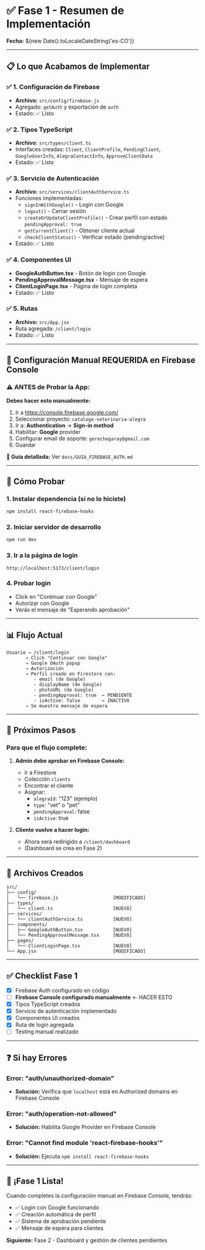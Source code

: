 # ✅ Fase 1 - Resumen de Implementación

**Fecha:** ${new Date().toLocaleDateString('es-CO')}

---

## 📋 Lo que Acabamos de Implementar

### ✅ 1. Configuración de Firebase
- **Archivo:** `src/config/firebase.js`
- Agregado: `getAuth` y exportación de `auth`
- Estado: ✅ Listo

### ✅ 2. Tipos TypeScript
- **Archivo:** `src/types/client.ts`
- Interfaces creadas: `Client`, `ClientProfile`, `PendingClient`, `GoogleUserInfo`, `AlegraContactInfo`, `ApproveClientData`
- Estado: ✅ Listo

### ✅ 3. Servicio de Autenticación
- **Archivo:** `src/services/clientAuthService.ts`
- Funciones implementadas:
  - `signInWithGoogle()` - Login con Google
  - `logout()` - Cerrar sesión
  - `createOrUpdateClientProfile()` - Crear perfil con estado `pendingApproval: true`
  - `getCurrentClient()` - Obtener cliente actual
  - `checkClientStatus()` - Verificar estado (pending/active)
- Estado: ✅ Listo

### ✅ 4. Componentes UI
- **GoogleAuthButton.tsx** - Botón de login con Google
- **PendingApprovalMessage.tsx** - Mensaje de espera
- **ClientLoginPage.tsx** - Página de login completa
- Estado: ✅ Listo

### ✅ 5. Rutas
- **Archivo:** `src/App.jsx`
- Ruta agregada: `/client/login`
- Estado: ✅ Listo

---

## 🚨 Configuración Manual REQUERIDA en Firebase Console

### ⚠️ ANTES de Probar la App:

**Debes hacer esto manualmente:**

1. Ir a https://console.firebase.google.com/
2. Seleccionar proyecto: `catalogo-veterinaria-alegra`
3. Ir a: **Authentication** → **Sign-in method**
4. Habilitar: **Google** provider
5. Configurar email de soporte: `gerechegaray@gmail.com`
6. Guardar

**📖 Guía detallada:** Ver `docs/GUIA_FIREBASE_AUTH.md`

---

## 🧪 Cómo Probar

### 1. Instalar dependencia (si no lo hiciste)
```bash
npm install react-firebase-hooks
```

### 2. Iniciar servidor de desarrollo
```bash
npm run dev
```

### 3. Ir a la página de login
```
http://localhost:5173/client/login
```

### 4. Probar login
- Click en "Continuar con Google"
- Autorizar con Google
- Verás el mensaje de "Esperando aprobación"

---

## 📊 Flujo Actual

```
Usuario → /client/login
       → Click "Continuar con Google"
       → Google OAuth popup
       → Autorización
       → Perfil creado en Firestore con:
          - email (de Google)
          - displayName (de Google)
          - photoURL (de Google)
          - pendingApproval: true  ← PENDIENTE
          - isActive: false        ← INACTIVO
       → Se muestra mensaje de espera
```

---

## 🎯 Próximos Pasos

### Para que el flujo complete:

1. **Admin debe aprobar en Firebase Console:**
   - Ir a Firestore
   - Colección `clients`
   - Encontrar el cliente
   - Asignar:
     - `alegraId`: "123" (ejemplo)
     - `type`: "vet" o "pet"
     - `pendingApproval`: false
     - `isActive`: true

2. **Cliente vuelve a hacer login:**
   - Ahora será redirigido a `/client/dashboard`
   - (Dashboard se crea en Fase 2)

---

## 📁 Archivos Creados

```
src/
├── config/
│   └── firebase.js                    [MODIFICADO]
├── types/
│   └── client.ts                      [NUEVO]
├── services/
│   └── clientAuthService.ts           [NUEVO]
├── components/
│   ├── GoogleAuthButton.tsx           [NUEVO]
│   └── PendingApprovalMessage.tsx     [NUEVO]
├── pages/
│   └── ClientLoginPage.tsx            [NUEVO]
└── App.jsx                            [MODIFICADO]
```

---

## ✅ Checklist Fase 1

- [x] Firebase Auth configurado en código
- [ ] **Firebase Console configurado manualmente** ← HACER ESTO
- [x] Tipos TypeScript creados
- [x] Servicio de autenticación implementado
- [x] Componentes UI creados
- [x] Ruta de login agregada
- [ ] Testing manual realizado

---

## ❓ Si hay Errores

### Error: "auth/unauthorized-domain"
- **Solución:** Verifica que `localhost` está en Authorized domains en Firebase Console

### Error: "auth/operation-not-allowed"
- **Solución:** Habilita Google Provider en Firebase Console

### Error: "Cannot find module 'react-firebase-hooks'"
- **Solución:** Ejecuta `npm install react-firebase-hooks`

---

## 🎉 ¡Fase 1 Lista!

Cuando completes la configuración manual en Firebase Console, tendrás:
- ✅ Login con Google funcionando
- ✅ Creación automática de perfil
- ✅ Sistema de aprobación pendiente
- ✅ Mensaje de espera para clientes

**Siguiente:** Fase 2 - Dashboard y gestión de clientes pendientes
